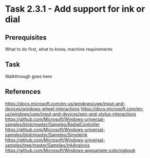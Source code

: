 # Task 2.3.1 - Add support for ink or dial

## Prerequisites 

What to do first, what to know, machine requirements

## Task 

Walkthrough goes here

## References
https://docs.microsoft.com/en-us/windows/uwp/input-and-devices/windows-wheel-interactions
https://docs.microsoft.com/en-us/windows/uwp/input-and-devices/pen-and-stylus-interactions 
https://github.com/Microsoft/Windows-universal-samples/blob/master/Samples/RadialController 
https://github.com/Microsoft/Windows-universal-samples/blob/master/Samples/SimpleInk 
https://github.com/Microsoft/Windows-universal-samples/tree/master/Samples/InkAnalysis 
https://github.com/Microsoft/Windows-appsample-coloringbook 
